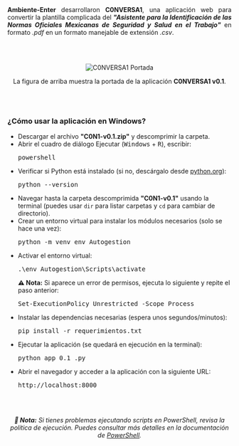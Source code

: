 <div align="justify">
  <b>Ambiente-Enter</b> desarrollaron <b>C0NVERSA1</b>, una aplicación web para convertir la plantilla complicada del <b><i>"Asistente para la Identificación de las Normas Oficiales Mexicanas de Seguridad y Salud en el Trabajo"</i></b> en formato <i>.pdf</i> en un formato manejable de extensión <i>.csv</i>.
</div>

<br><br>

<p align="center">
  <img src="https://github.com/user-attachments/assets/b0c22a28-bdc1-463d-b1d2-e7af2c2fc2f0" alt="C0NVERSA1 Portada" style="max-width: 100%; height: auto;">
</p>

<p align="center">
  La figura de arriba muestra la portada de la aplicación <b>C0NVERSA1 v0.1</b>.
</p>

<br><br>

<h3><b> ¿Cómo usar la aplicación en Windows?</b></h3>

<ul>
  <li>Descargar el archivo <b>"C0N1-v0.1.zip"</b> y descomprimir la carpeta.</li>

  <li>Abrir el cuadro de diálogo Ejecutar (<kbd>Windows</kbd> + <kbd>R</kbd>), escribir:</li>
  <pre>powershell</pre>

  <li>Verificar si Python está instalado (si no, descárgalo desde 
    <a href="https://www.python.org/" target="_blank">python.org</a>):</li>
  <pre>python --version</pre>

  <li>Navegar hasta la carpeta descomprimida <b>"C0N1-v0.1"</b> usando la terminal (puedes usar 
    <code>dir</code> para listar carpetas y <code>cd</code> para cambiar de directorio).</li>

  <li>Crear un entorno virtual para instalar los módulos necesarios (solo se hace una vez):</li>
  <pre>python -m venv env_Autogestion</pre>

  <li>Activar el entorno virtual:</li>
  <pre>.\env_Autogestion\Scripts\activate</pre>
  <p><b>⚠ Nota:</b> Si aparece un error de permisos, ejecuta lo siguiente y repite el paso anterior:</p>
  <pre>Set-ExecutionPolicy Unrestricted -Scope Process</pre>

  <li>Instalar las dependencias necesarias (espera unos segundos/minutos):</li>
  <pre>pip install -r requerimientos.txt</pre>

  <li>Ejecutar la aplicación (se quedará en ejecución en la terminal):</li>
  <pre>python app_0.1_.py</pre>

  <li>Abrir el navegador y acceder a la aplicación con la siguiente URL:</li>
  <pre>http://localhost:8000</pre>
</ul>

<br><br>

<p align="center">
  <i><b>📌 Nota:</b> Si tienes problemas ejecutando scripts en PowerShell, revisa la política de ejecución. 
  Puedes consultar más detalles en la documentación de <a href="https://docs.microsoft.com/en-us/powershell/module/microsoft.powershell.utility/unblock-file" target="_blank">PowerShell</a>.</i>
</p>
